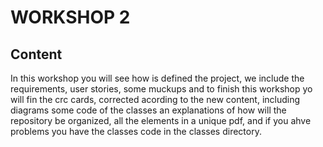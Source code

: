 # WORKSHOP 2

## Content
In this workshop you will see how is defined the project, we include the requirements, user stories, some muckups and to finish this workshop yo will fin the crc cards, corrected acording to the new content, including diagrams some code of the classes an explanations of how will the repository be organized, all the elements in a unique pdf, and if you ahve problems you have the classes code in the classes directory.

